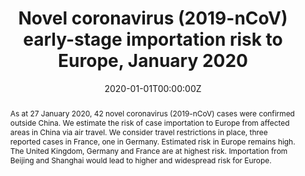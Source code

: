 ---
title: "Novel coronavirus (2019-nCoV) early-stage importation risk to Europe, January 2020"


authors:
 - Giulia Pullano
 - Francesco Pinotti
 - admin
 - Pierre-Yves Boëlle
 - Chiara Poletto
 - Vittoria Colizza


author_notes:
 - ''
 - ''
 - ''
 - ''
 - ''
 - ''


date: '2020-01-01T00:00:00Z'
doi: '10.2807/1560-7917.ES.2020.25.4.2000057'


publishDate: '2017-01-01T00:00:00Z'


# Enter a publication type from the CSL standard. See https://docs.citationstyles.org/en/stable/specification.html?highlight=publication%20type#type-terms.
# basically ['article-journal'] , ['paper-conference'] , ['book'] and so on. IMPORTANT: ['article'] for preprints.
# even if 1 type, always put in list
publication_types: ['article-journal']


publication: In *Eurosurveillance*
publication_short: In *Eurosurveillance*


abstract: "As at 27 January 2020, 42 novel coronavirus (2019-nCoV) cases were confirmed outside China. We estimate the risk of case importation to Europe from affected areas in China via air travel. We consider travel restrictions in place, three reported cases in France, one in Germany. Estimated risk in Europe remains high. The United Kingdom, Germany and France are at highest risk. Importation from Beijing and Shanghai would lead to higher and widespread risk for Europe."


tags: []


featured: false


links:
 - name: Journal website
   url: https://www.eurosurveillance.org/content/10.2807/1560-7917.ES.2020.25.4.2000057


image:
 caption: ''
 focal_point: ''
 preview_only: false


---